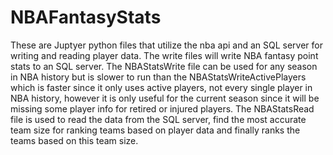 # NBAFantasyStats
These are Juptyer python files that utilize the nba api and an SQL server for writing and reading player data.
The write files will write NBA fantasy point stats to an SQL server.
The NBAStatsWrite file can be used for any season in NBA history but is slower to run than the NBAStatsWriteActivePlayers which is faster since it only uses active players, not every single player in NBA history, however it is only useful for the current season since it will be missing some player info for retired or injured players.
The NBAStatsRead file is used to read the data from the SQL server, find the most accurate team size for ranking teams based on player data and finally ranks the teams based on this team size.
